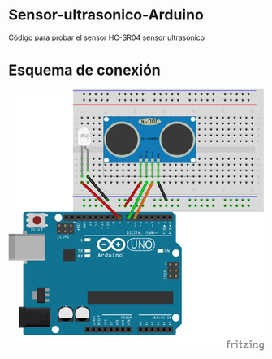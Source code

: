 # Sensor-ultrasonico-Arduino
Código para probar el sensor HC-SR04 sensor ultrasonico

# Esquema de conexión
![Esquema](/Esquema-de-conexion-Arduino.png)
